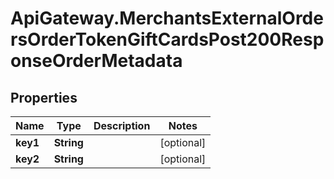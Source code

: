 # ApiGateway.MerchantsExternalOrdersOrderTokenGiftCardsPost200ResponseOrderMetadata

## Properties

Name | Type | Description | Notes
------------ | ------------- | ------------- | -------------
**key1** | **String** |  | [optional] 
**key2** | **String** |  | [optional] 


